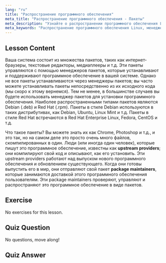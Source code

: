 ```yaml
---
lang: "ru"
title: "Распространение программного обеспечения"
meta_title: "Распространение программного обеспечения - Пакеты"
meta_description: "Узнайте о распространении программного обеспечения Linux, менеджерах пакетов и типах пакетов, таких как .deb и .rpm. Поймите, как управляется программное обеспечение в системах Linux."
meta_keywords: "Распространение программного обеспечения Linux, менеджер пакетов, .deb, .rpm, пакеты Linux, Linux для начинающих, учебник по Linux, установка программного обеспечения"
---
```


## Lesson Content

Ваша система состоит из множества пакетов, таких как интернет-браузеры, текстовые редакторы, медиаплееры и т.д. Эти пакеты управляются с помощью менеджеров пакетов, которые устанавливают и поддерживают программное обеспечение в вашей системе. Однако не все пакеты устанавливаются через менеджеры пакетов; вы часто можете устанавливать пакеты непосредственно из их исходного кода (мы скоро к этому вернемся). Тем не менее, в большинстве случаев вы будете использовать менеджер пакетов для установки программного обеспечения. Наиболее распространенными типами пакетов являются Debian (.deb) и Red Hat (.rpm). Пакеты в стиле Debian используются в таких дистрибутивах, как Debian, Ubuntu, Linux Mint и т.д. Пакеты в стиле Red Hat встречаются в Red Hat Enterprise Linux, Fedora, CentOS и т.д.

Что такое пакеты? Вы можете знать их как Chrome, Photoshop и т.д., и это так, но на самом деле это просто очень много файлов, скомпилированных в один. Люди (или иногда один человек), которые пишут это программное обеспечение, известны как **upstream providers**; они компилируют свой код и описывают, как его установить. Эти upstream providers работают над выпуском нового программного обеспечения и обновлением существующего. Когда они готовы выпустить его в мир, они отправляют свой пакет **package maintainers**, которые занимаются доставкой этого программного обеспечения пользователям. Эти package maintainers проверяют, управляют и распространяют это программное обеспечение в виде пакетов.

## Exercise

No exercises for this lesson.

## Quiz Question

No questions, move along!

## Quiz Answer
